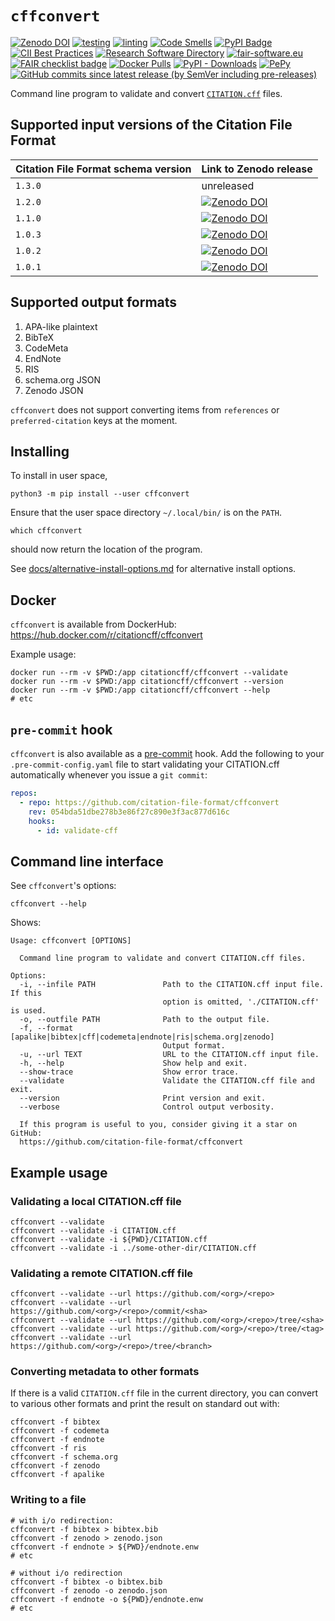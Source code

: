 # `cffconvert`

[![Zenodo DOI](https://zenodo.org/badge/DOI/10.5281/zenodo.1162057.svg)](https://doi.org/10.5281/zenodo.1162057)
[![testing](https://github.com/citation-file-format/cffconvert/actions/workflows/testing.yml/badge.svg)](https://github.com/citation-file-format/cffconvert/actions/workflows/testing.yml)
[![linting](https://github.com/citation-file-format/cffconvert/actions/workflows/linting.yml/badge.svg)](https://github.com/citation-file-format/cffconvert/actions/workflows/linting.yml)
[![Code Smells](https://sonarcloud.io/api/project_badges/measure?project=cffconvert&metric=code_smells)](https://sonarcloud.io/dashboard?id=cffconvert)
[![PyPI Badge](https://img.shields.io/pypi/v/cffconvert.svg?colorB=blue)](https://pypi.python.org/pypi/cffconvert/)
[![CII Best Practices](https://bestpractices.coreinfrastructure.org/projects/1811/badge)](https://bestpractices.coreinfrastructure.org/projects/1811)
[![Research Software Directory](https://img.shields.io/badge/rsd-cffconvert-00a3e3.svg)](https://research-software.nl/software/cffconvert)
[![fair-software.eu](https://img.shields.io/badge/fair--software.eu-%E2%97%8F%20%20%E2%97%8F%20%20%E2%97%8F%20%20%E2%97%8F%20%20%E2%97%8F-green)](https://fair-software.eu)
[![FAIR checklist badge](https://ardc-fair-checklist.github.io/badge.svg)](https://ardc-fair-checklist.github.io/v0.2?f=31&a=32113&i=32100&r=113)
[![Docker Pulls](https://img.shields.io/docker/pulls/citationcff/cffconvert)](https://hub.docker.com/r/citationcff/cffconvert)
[![PyPI - Downloads](https://img.shields.io/pypi/dm/cffconvert)](https://pypistats.org/packages/cffconvert)
[![PePy](https://static.pepy.tech/badge/cffconvert)](https://pepy.tech/project/cffconvert)
[![GitHub commits since latest release (by SemVer including pre-releases)](https://img.shields.io/github/commits-since/citation-file-format/cffconvert/2.0.0)](https://github.com/citation-file-format/cffconvert/compare/2.0.0...HEAD)


Command line program to validate and convert [`CITATION.cff`](https://github.com/citation-file-format/citation-file-format) files.

## Supported input versions of the Citation File Format

| Citation File Format schema version | Link to Zenodo release                                                                                           |
|-------------------------------------|------------------------------------------------------------------------------------------------------------------|
| `1.3.0`                             | unreleased                                                                                                       |
| `1.2.0`                             | [![Zenodo DOI](https://zenodo.org/badge/DOI/10.5281/zenodo.5171937.svg)](https://doi.org/10.5281/zenodo.5171937) |
| `1.1.0`                             | [![Zenodo DOI](https://zenodo.org/badge/DOI/10.5281/zenodo.4813122.svg)](https://doi.org/10.5281/zenodo.4813122) |
| `1.0.3`                             | [![Zenodo DOI](https://zenodo.org/badge/DOI/10.5281/zenodo.1222163.svg)](https://doi.org/10.5281/zenodo.1222163) |
| `1.0.2`                             | [![Zenodo DOI](https://zenodo.org/badge/DOI/10.5281/zenodo.1120256.svg)](https://doi.org/10.5281/zenodo.1120256) |
| `1.0.1`                             | [![Zenodo DOI](https://zenodo.org/badge/DOI/10.5281/zenodo.1117789.svg)](https://doi.org/10.5281/zenodo.1117789) |

## Supported output formats

1. APA-like plaintext
2. BibTeX
3. CodeMeta
4. EndNote
5. RIS
6. schema.org JSON
7. Zenodo JSON

`cffconvert` does not support converting items from `references` or `preferred-citation` keys at the moment.

## Installing

To install in user space, 

```shell
python3 -m pip install --user cffconvert
```
Ensure that the user space directory `~/.local/bin/` is on the `PATH`.

```shell
which cffconvert
```
should now return the location of the program.

See [docs/alternative-install-options.md](docs/alternative-install-options.md) for alternative install options.

## Docker

`cffconvert` is available from DockerHub: https://hub.docker.com/r/citationcff/cffconvert

Example usage:

```shell
docker run --rm -v $PWD:/app citationcff/cffconvert --validate
docker run --rm -v $PWD:/app citationcff/cffconvert --version
docker run --rm -v $PWD:/app citationcff/cffconvert --help
# etc
```

## `pre-commit` hook

`cffconvert` is also available as a [pre-commit](https://pre-commit.com) hook. Add the following to your
`.pre-commit-config.yaml` file to start validating your CITATION.cff automatically whenever you issue a `git commit`:

```yaml
repos:
  - repo: https://github.com/citation-file-format/cffconvert
    rev: 054bda51dbe278b3e86f27c890e3f3ac877d616c
    hooks:
      - id: validate-cff
```

## Command line interface

See `cffconvert`'s options:

```shell
cffconvert --help
```

Shows:

```shell
Usage: cffconvert [OPTIONS]

  Command line program to validate and convert CITATION.cff files.

Options:
  -i, --infile PATH               Path to the CITATION.cff input file. If this
                                  option is omitted, './CITATION.cff' is used.
  -o, --outfile PATH              Path to the output file.
  -f, --format [apalike|bibtex|cff|codemeta|endnote|ris|schema.org|zenodo]
                                  Output format.
  -u, --url TEXT                  URL to the CITATION.cff input file.
  -h, --help                      Show help and exit.
  --show-trace                    Show error trace.
  --validate                      Validate the CITATION.cff file and exit.
  --version                       Print version and exit.
  --verbose                       Control output verbosity.

  If this program is useful to you, consider giving it a star on GitHub:
  https://github.com/citation-file-format/cffconvert
```

## Example usage

### Validating a local CITATION.cff file

```shell
cffconvert --validate
cffconvert --validate -i CITATION.cff
cffconvert --validate -i ${PWD}/CITATION.cff
cffconvert --validate -i ../some-other-dir/CITATION.cff
```

### Validating a remote CITATION.cff file

```shell
cffconvert --validate --url https://github.com/<org>/<repo>
cffconvert --validate --url https://github.com/<org>/<repo>/commit/<sha>
cffconvert --validate --url https://github.com/<org>/<repo>/tree/<sha>
cffconvert --validate --url https://github.com/<org>/<repo>/tree/<tag>
cffconvert --validate --url https://github.com/<org>/<repo>/tree/<branch>
```


### Converting metadata to other formats

If there is a valid `CITATION.cff` file in the current directory, you can convert to various other formats and 
print the result on standard out with:

```shell
cffconvert -f bibtex
cffconvert -f codemeta
cffconvert -f endnote
cffconvert -f ris
cffconvert -f schema.org
cffconvert -f zenodo
cffconvert -f apalike
```

### Writing to a file

```shell
# with i/o redirection:
cffconvert -f bibtex > bibtex.bib
cffconvert -f zenodo > zenodo.json
cffconvert -f endnote > ${PWD}/endnote.enw
# etc

# without i/o redirection
cffconvert -f bibtex -o bibtex.bib
cffconvert -f zenodo -o zenodo.json
cffconvert -f endnote -o ${PWD}/endnote.enw
# etc
```
